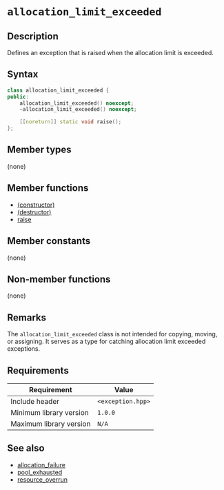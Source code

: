 # `allocation_limit_exceeded`

## Description

Defines an exception that is raised when the allocation limit is exceeded.

## Syntax

```cpp
class allocation_limit_exceeded {
public:
    allocation_limit_exceeded() noexcept;
    ~allocation_limit_exceeded() noexcept;

    [[noreturn]] static void raise();
};
```

## Member types

(none)

## Member functions

- [(constructor)](allocation_limit_exceeded-ctor.md)
- [(destructor)](allocation_limit_exceeded-dtor.md)
- [raise](allocation_limit_exceeded-raise.md)

## Member constants

(none)

## Non-member functions

(none)

## Remarks

The `allocation_limit_exceeded` class is not intended for copying, moving, or assigning. It serves as a type for catching allocation limit 
exceeded exceptions.

## Requirements

| Requirement             | Value             |
|-------------------------|-------------------|
| Include header          | `<exception.hpp>` |
| Minimum library version | `1.0.0`           |
| Maximum library version | `N/A`             |

## See also

- [allocation_failure](allocation_failure.md)
- [pool_exhausted](pool_exhausted.md)
- [resource_overrun](resource_overrun.md)